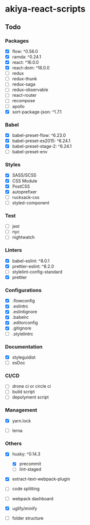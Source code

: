 # akiya-react-scripts

## Todo
### Packages
* [x] flow: ^0.56.0
* [x] ramda: ^0.24.1
* [x] react: ^16.0.0
* [x] react-dom: ^16.0.0
* [ ] redux
* [ ] redux-thunk
* [ ] redux-saga
* [ ] redux-observable
* [ ] react-router
* [ ] recompose
* [ ] apollo
* [x] sort-package-json: ^1.7.1

### Babel
* [x] babel-preset-flow: ^6.23.0
* [x] babel-preset-es2015: ^6.24.1
* [x] babel-preset-stage-2: ^6.24.1
* [ ] babel-preset-env

### Styles
* [x] SASS/SCSS
* [x] CSS Module
* [x] PostCSS
* [x] autoprefixer
* [ ] rucksack-css
* [ ] styled-component

### Test
* [ ] jest
* [ ] nyc
* [ ] nightwatch

### Linters
* [x] babel-eslint: ^8.0.1
* [x] prettier-eslint: ^8.2.0
* [ ] stylelint-config-standard
* [x] prettier

### Configurations
* [x] .flowconfig
* [x] .eslintrc
* [x] .eslintignore
* [x] .babelrc
* [x] .editorconfig
* [x] .gitignore
* [ ] .stylelintrc

### Documentation
* [x] styleguidist
* [ ] esDoc

### CI/CD
* [ ] drone ci or circle ci
* [ ] build script
* [ ] depolyment script

### Management
* [x] yarn.lock
* [ ] lerna


### Others
* [x] husky: ^0.14.3
  * [x] precommit
  * [ ] lint-staged
* [x] extract-text-webpack-plugin
* [ ] code splitting
* [ ] webpack dashboard
* [x] uglify/minify
* [ ] folder structure

